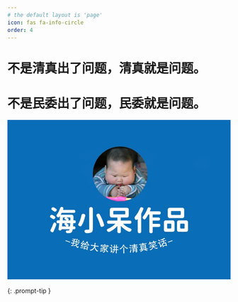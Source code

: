 ```yaml
---
# the default layout is 'page'
icon: fas fa-info-circle
order: 4
---
```


# 不是清真出了问题，清真就是问题。  
# 不是民委出了问题，民委就是问题。

<!-- ![](https://raw.githubusercontent.com/qznswhc/2025pic/main/07/29/0202-20250725093857.png) -->

<!-- ![](https://raw.githubusercontent.com/qznswhc/2025pic/main/07/29/011-20250725094022.png)  -->

 ![](https://raw.githubusercontent.com/qznswhc/2025pic/main/07/29/20250724200215.jpg) 


<!--  > Add Markdown syntax content to file `_tabs/about.md`{: .filepath } and it will show up on this page. -->
{: .prompt-tip }

